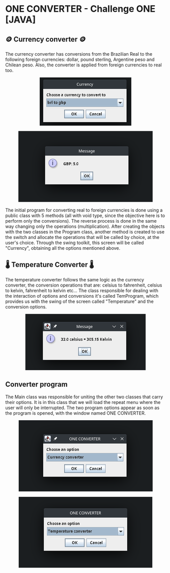 # ONE CONVERTER - Challenge ONE [JAVA]

## :coin: Currency converter :coin:
The currency converter has conversions from the Brazilian Real to the following foreign currencies: dollar, pound sterling, Argentine peso and Chilean peso. Also, the converter is applied from foreign currencies to real too.

<p align="center">
  <img src="https://github.com/ansattz/one-converter/blob/master/src/main/brltogbp.png" alt="brl to gpb">
 </p>
  
<p align="center">  
<img src="https://github.com/ansattz/one-converter/blob/master/src/main/27brltogbp.png" alt="brl to gpb">
  </p>

The initial program for converting real to foreign currencies is done using a public class with 5 methods (all with void type, since the objective here is to perform only the conversions). The reverse process is done in the same way changing only the operations (multiplication). After creating the objects with the two classes in the Program class, another method is created to use the switch and allocate the operations that will be called by choice, at the user's choice. Through the swing toolkit, this screen will be called "Currency", obtaining all the options mentioned above.

## :thermometer: Temperature Converter :thermometer:
The temperature converter follows the same logic as the currency converter, the conversion operations that are: celsius to fahrenheit, celsius to kelvin, fahrenheit to kelvin etc... The class responsible for dealing with the interaction of options and conversions it's called TemProgram, which provides us with the swing of the screen called "Temperature" and the conversion options.

<p align="center">
  <img src="https://github.com/ansattz/one-converter/blob/master/src/main/celsiustokelvin.png" alt="celsius to kelvin">
</p>

## Converter program
The Main class was responsible for uniting the other two classes that carry their options. It is in this class that we will load the repeat menu where the user will only be interrupted. The two program options appear as soon as the program is opened, with the window named ONE CONVERTER.

<p align="center">
  <img src="https://github.com/ansattz/one-converter/blob/master/src/main/one-converter.png" alt="currency converter option">
</p>
<p align="center">
<img src="https://github.com/ansattz/one-converter/blob/master/src/main/tempconv.png" alt="temp converter option">
</p>
